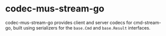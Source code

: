 # codec-mus-stream-go
codec-mus-stream-go provides client and server codecs for cmd-stream-go, 
built using serializers for the `base.Cmd` and `base.Result` interfaces.
